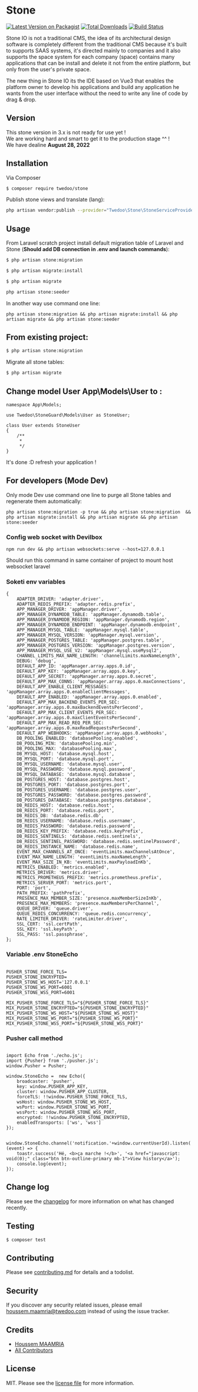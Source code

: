 # Stone

[![Latest Version on Packagist][ico-version]][link-packagist]
[![Total Downloads][ico-downloads]][link-downloads]
[![Build Status][ico-travis]][link-travis] 

Stone IO is not a traditional CMS, the idea of its architectural design software is completely different from the traditional CMS because it's built to supports SAAS systems, it's directed mainly to companies and it also supports the space system for each company (space) contains many applications that can be install and delete it not from the entire platform, but only from the user's private space.

The new thing in Stone IO its the IDE based on Vue3 that enables the platform owner to develop his applications and build any application he wants from the user interface without the need to write any line of code by drag & drop.


## Version 

This stone version in 3.x is not ready for use yet !<br />
We are working hard and smart to get it to the production stage ^^ !<br />
We have dealine **August 28, 2022**<br />

## Installation

Via Composer

``` bash
$ composer require twedoo/stone
```

Publish stone views and translate (lang):

``` bash
php artisan vendor:publish --provider="Twedoo\Stone\StoneServiceProvider"
```

## Usage

From Laravel scratch project install default migration table of Laravel and Stone (**Should add DB connection in .env and launch commands**):



``` bash
$ php artisan stone:migration
```


``` bash
$ php artisan migrate:install
```

``` bash
$ php artisan migrate
```
 

``` bash
php artisan stone:seeder
```

In another way use command one line:

```
php artisan stone:migration && php artisan migrate:install && php artisan migrate && php artisan stone:seeder
```


## From existing project:

``` bash
$ php artisan stone:migration
```

Migrate all stone tables:

``` bash
$ php artisan migrate
```

## Change model User App\Models\User to :

````
namespace App\Models;

use Twedoo\StoneGuard\Models\User as StoneUser;

class User extends StoneUser
{
    /**
     *
     */
}

````

It's done :D refresh your application !

## For developers (Mode Dev)

Only mode Dev use command one line to purge all Stone tables and regenerate them automatically: 

```
php artisan stone:migration -p true && php artisan stone:migration  && php artisan migrate:install && php artisan migrate && php artisan stone:seeder
```

### Config web socket with Devilbox

```$xslt
npm run dev && php artisan websockets:serve --host=127.0.0.1
```

Should run this command in same container of project to mount host websocket laravel


### Soketi env variables
```.env
{
    ADAPTER_DRIVER: 'adapter.driver',
    ADAPTER_REDIS_PREFIX: 'adapter.redis.prefix',
    APP_MANAGER_DRIVER: 'appManager.driver',
    APP_MANAGER_DYNAMODB_TABLE: 'appManager.dynamodb.table',
    APP_MANAGER_DYNAMODB_REGION: 'appManager.dynamodb.region',
    APP_MANAGER_DYNAMODB_ENDPOINT: 'appManager.dynamodb.endpoint',
    APP_MANAGER_MYSQL_TABLE: 'appManager.mysql.table',
    APP_MANAGER_MYSQL_VERSION: 'appManager.mysql.version',
    APP_MANAGER_POSTGRES_TABLE: 'appManager.postgres.table',
    APP_MANAGER_POSTGRES_VERSION: 'appManager.postgres.version',
    APP_MANAGER_MYSQL_USE_V2: 'appManager.mysql.useMysql2',
    CHANNEL_LIMITS_MAX_NAME_LENGTH: 'channelLimits.maxNameLength',
    DEBUG: 'debug',
    DEFAULT_APP_ID: 'appManager.array.apps.0.id',
    DEFAULT_APP_KEY: 'appManager.array.apps.0.key',
    DEFAULT_APP_SECRET: 'appManager.array.apps.0.secret',
    DEFAULT_APP_MAX_CONNS: 'appManager.array.apps.0.maxConnections',
    DEFAULT_APP_ENABLE_CLIENT_MESSAGES: 'appManager.array.apps.0.enableClientMessages',
    DEFAULT_APP_ENABLED: 'appManager.array.apps.0.enabled',
    DEFAULT_APP_MAX_BACKEND_EVENTS_PER_SEC: 'appManager.array.apps.0.maxBackendEventsPerSecond',
    DEFAULT_APP_MAX_CLIENT_EVENTS_PER_SEC: 'appManager.array.apps.0.maxClientEventsPerSecond',
    DEFAULT_APP_MAX_READ_REQ_PER_SEC: 'appManager.array.apps.0.maxReadRequestsPerSecond',
    DEFAULT_APP_WEBHOOKS: 'appManager.array.apps.0.webhooks',
    DB_POOLING_ENABLED: 'databasePooling.enabled',
    DB_POOLING_MIN: 'databasePooling.min',
    DB_POOLING_MAX: 'databasePooling.max',
    DB_MYSQL_HOST: 'database.mysql.host',
    DB_MYSQL_PORT: 'database.mysql.port',
    DB_MYSQL_USERNAME: 'database.mysql.user',
    DB_MYSQL_PASSWORD: 'database.mysql.password',
    DB_MYSQL_DATABASE: 'database.mysql.database',
    DB_POSTGRES_HOST: 'database.postgres.host',
    DB_POSTGRES_PORT: 'database.postgres.port',
    DB_POSTGRES_USERNAME: 'database.postgres.user',
    DB_POSTGRES_PASSWORD: 'database.postgres.password',
    DB_POSTGRES_DATABASE: 'database.postgres.database',
    DB_REDIS_HOST: 'database.redis.host',
    DB_REDIS_PORT: 'database.redis.port',
    DB_REDIS_DB: 'database.redis.db',
    DB_REDIS_USERNAME: 'database.redis.username',
    DB_REDIS_PASSWORD: 'database.redis.password',
    DB_REDIS_KEY_PREFIX: 'database.redis.keyPrefix',
    DB_REDIS_SENTINELS: 'database.redis.sentinels',
    DB_REDIS_SENTINEL_PASSWORD: 'database.redis.sentinelPassword',
    DB_REDIS_INSTANCE_NAME: 'database.redis.name',
    EVENT_MAX_CHANNELS_AT_ONCE: 'eventLimits.maxChannelsAtOnce',
    EVENT_MAX_NAME_LENGTH: 'eventLimits.maxNameLength',
    EVENT_MAX_SIZE_IN_KB: 'eventLimits.maxPayloadInKb',
    METRICS_ENABLED: 'metrics.enabled',
    METRICS_DRIVER: 'metrics.driver',
    METRICS_PROMETHEUS_PREFIX: 'metrics.prometheus.prefix',
    METRICS_SERVER_PORT: 'metrics.port',
    PORT: 'port',
    PATH_PREFIX: 'pathPrefix',
    PRESENCE_MAX_MEMBER_SIZE: 'presence.maxMemberSizeInKb',
    PRESENCE_MAX_MEMBERS: 'presence.maxMembersPerChannel',
    QUEUE_DRIVER: 'queue.driver',
    QUEUE_REDIS_CONCURRENCY: 'queue.redis.concurrency',
    RATE_LIMITER_DRIVER: 'rateLimiter.driver',
    SSL_CERT: 'ssl.certPath',
    SSL_KEY: 'ssl.keyPath',
    SSL_PASS: 'ssl.passphrase',
};
```
### Variable .env StoneEcho

```.env

PUSHER_STONE_FORCE_TLS=
PUSHER_STONE_ENCRYPTED=
PUSHER_STONE_WS_HOST='127.0.0.1'
PUSHER_STONE_WS_PORT=6001
PUSHER_STONE_WSS_PORT=6001

MIX_PUSHER_STONE_FORCE_TLS="${PUSHER_STONE_FORCE_TLS}"
MIX_PUSHER_STONE_ENCRYPTED="${PUSHER_STONE_ENCRYPTED}"
MIX_PUSHER_STONE_WS_HOST="${PUSHER_STONE_WS_HOST}"
MIX_PUSHER_STONE_WS_PORT="${PUSHER_STONE_WS_PORT}"
MIX_PUSHER_STONE_WSS_PORT="${PUSHER_STONE_WSS_PORT}"

```

### Pusher call method

```

import Echo from './echo.js';
import {Pusher} from './pusher.js';
window.Pusher = Pusher;

window.StoneEcho =  new Echo({
    broadcaster: 'pusher',
    key: window.PUSHER_APP_KEY,
    cluster: window.PUSHER_APP_CLUSTER,
    forceTLS: !!window.PUSHER_STONE_FORCE_TLS,
    wsHost: window.PUSHER_STONE_WS_HOST,
    wsPort: window.PUSHER_STONE_WS_PORT,
    wssPort: window.PUSHER_STONE_WSS_PORT,
    encrypted: !!window.PUSHER_STONE_ENCRYPTED,
    enabledTransports: ['ws', 'wss']
});


window.StoneEcho.channel('notification.'+window.currentUserId).listen('.notifyNotification', (event) => {
    toastr.success('Hé, <b>ça marche !</b>', '<a href="javascript: void(0);" class="btn btn-outline-primary mb-1">View history</a>');
    console.log(event);
});
```
## Change log

Please see the [changelog](changelog.md) for more information on what has changed recently.

## Testing

``` bash
$ composer test
```

## Contributing

Please see [contributing.md](contributing.md) for details and a todolist.

## Security

If you discover any security related issues, please email houssem.maamria@twedoo.com instead of using the issue tracker.

## Credits

- [Houssem MAAMRIA][link-author]
- [All Contributors][link-contributors]

## License

MIT. Please see the [license file](license.md) for more information.

[ico-version]: https://img.shields.io/packagist/v/twedoo/stone.svg?style=flat-square
[ico-downloads]: https://img.shields.io/packagist/dt/twedoo/stone.svg?style=flat-square
[ico-travis]: https://img.shields.io/travis/twedoo/stone/master.svg?style=flat-square
[ico-styleci]: https://styleci.io/repos/12345678/shield

[link-packagist]: https://packagist.org/packages/twedoo/stone
[link-downloads]: https://packagist.org/packages/twedoo/stone
[link-travis]: https://travis-ci.org/twedoo/stone
[link-styleci]: https://styleci.io/repos/12345678
[link-author]: https://github.com/twedoo
[link-contributors]: ../../contributors
